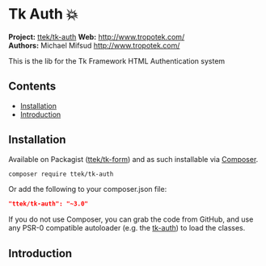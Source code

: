 # Tk Auth :boom: 

__Project:__ [ttek/tk-auth](http://packagist.org/packages/ttek/tk-auth)
__Web:__ <http://www.tropotek.com/>  
__Authors:__ Michael Mifsud <http://www.tropotek.com/>  
  
This is the lib for the Tk Framework HTML Authentication system

## Contents

- [Installation](#installation)
- [Introduction](#introduction)


## Installation

Available on Packagist ([ttek/tk-form](http://packagist.org/packages/ttek/tk-auth))
and as such installable via [Composer](http://getcomposer.org/).

```bash
composer require ttek/tk-auth
```

Or add the following to your composer.json file:

```json
"ttek/tk-auth": "~3.0"
```

If you do not use Composer, you can grab the code from GitHub, and use any
PSR-0 compatible autoloader (e.g. the [tk-auth](https://github.com/tropotek/tk-auth))
to load the classes.

## Introduction












